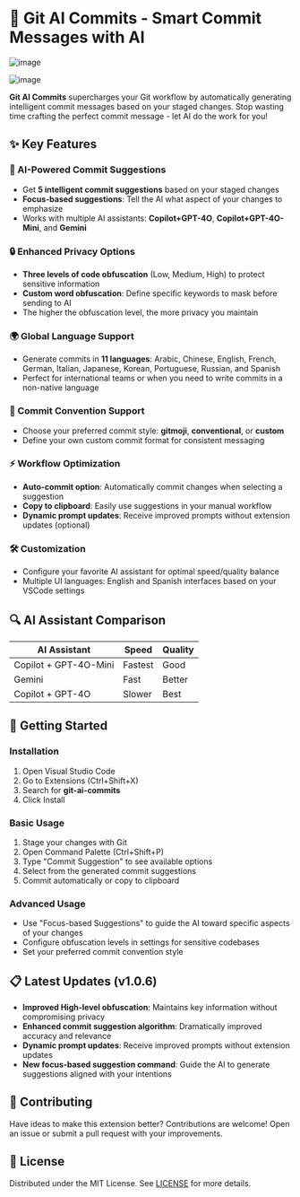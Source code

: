 # 🚀 Git AI Commits - Smart Commit Messages with AI

![image](https://github.com/user-attachments/assets/9bd8ee87-6858-46ab-aaa6-06ca117001d3)

![image](https://github.com/user-attachments/assets/0da8c2b1-089d-4097-ae5d-af595709cd29)

**Git AI Commits** supercharges your Git workflow by automatically generating intelligent commit messages based on your staged changes. Stop wasting time crafting the perfect commit message - let AI do the work for you!

## ✨ Key Features

### 🧠 AI-Powered Commit Suggestions
- Get **5 intelligent commit suggestions** based on your staged changes
- **Focus-based suggestions**: Tell the AI what aspect of your changes to emphasize
- Works with multiple AI assistants: **Copilot+GPT-4O**, **Copilot+GPT-4O-Mini**, and **Gemini**

### 🔒 Enhanced Privacy Options
- **Three levels of code obfuscation** (Low, Medium, High) to protect sensitive information
- **Custom word obfuscation**: Define specific keywords to mask before sending to AI
- The higher the obfuscation level, the more privacy you maintain

### 🌍 Global Language Support
- Generate commits in **11 languages**: Arabic, Chinese, English, French, German, Italian, Japanese, Korean, Portuguese, Russian, and Spanish
- Perfect for international teams or when you need to write commits in a non-native language

### 🎯 Commit Convention Support
- Choose your preferred commit style: **gitmoji**, **conventional**, or **custom**
- Define your own custom commit format for consistent messaging

### ⚡ Workflow Optimization
- **Auto-commit option**: Automatically commit changes when selecting a suggestion
- **Copy to clipboard**: Easily use suggestions in your manual workflow
- **Dynamic prompt updates**: Receive improved prompts without extension updates (optional)

### 🛠️ Customization
- Configure your favorite AI assistant for optimal speed/quality balance
- Multiple UI languages: English and Spanish interfaces based on your VSCode settings

## 🔍 AI Assistant Comparison

| AI Assistant | Speed | Quality |
|--------------|-------|---------|
| Copilot + GPT-4O-Mini | Fastest | Good |
| Gemini | Fast | Better |
| Copilot + GPT-4O | Slower | Best |

## 🚀 Getting Started

### Installation
1. Open Visual Studio Code
2. Go to Extensions (Ctrl+Shift+X)
3. Search for **git-ai-commits**
4. Click Install

### Basic Usage
1. Stage your changes with Git
2. Open Command Palette (Ctrl+Shift+P)
3. Type "Commit Suggestion" to see available options
4. Select from the generated commit suggestions
5. Commit automatically or copy to clipboard

### Advanced Usage
- Use "Focus-based Suggestions" to guide the AI toward specific aspects of your changes
- Configure obfuscation levels in settings for sensitive codebases
- Set your preferred commit convention style

## 📋 Latest Updates (v1.0.6)

- **Improved High-level obfuscation**: Maintains key information without compromising privacy
- **Enhanced commit suggestion algorithm**: Dramatically improved accuracy and relevance
- **Dynamic prompt updates**: Receive improved prompts without extension updates
- **New focus-based suggestion command**: Guide the AI to generate suggestions aligned with your intentions

## 🤝 Contributing

Have ideas to make this extension better? Contributions are welcome! Open an issue or submit a pull request with your improvements.

## 📄 License

Distributed under the MIT License. See [LICENSE](LICENSE) for more details.
